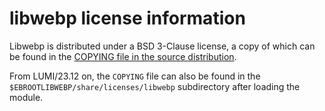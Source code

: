 # libwebp license information

Libwebp is distributed under a BSD 3-Clause license, 
a copy of which can be found in the
[COPYING file in the source distribution](https://github.com/webmproject/libwebp/blob/main/COPYING).

From LUMI/23.12 on, the `COPYING` file can also be found in the
`$EBROOTLIBWEBP/share/licenses/libwebp` subdirectory after loading the module.
